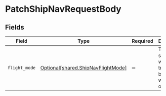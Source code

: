 # PatchShipNavRequestBody


## Fields

| Field                                                                          | Type                                                                           | Required                                                                       | Description                                                                    |
| ------------------------------------------------------------------------------ | ------------------------------------------------------------------------------ | ------------------------------------------------------------------------------ | ------------------------------------------------------------------------------ |
| `flight_mode`                                                                  | [Optional[shared.ShipNavFlightMode]](../../models/shared/shipnavflightmode.md) | :heavy_minus_sign:                                                             | The ship's set speed when traveling between waypoints or systems.              |